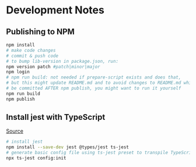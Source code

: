 # Development Notes

## Publishing to NPM

```sh
npm install
# make code changes
# commit & push code
# to bump lib-version in package.json, run:
npm version patch #patch|minor|major
npm login
# npm run build: not needed if prepare-script exists and does that,
# but this might update README.md and to avoid changes to README.md which have to
# be committed AFTER npm publish, you might want to run it yourself
npm run build
npm publish
```

## Install jest with TypeScript

[Source](https://jestjs.io/docs/getting-started)

```sh
# install jest
npm install --save-dev jest @types/jest ts-jest
# generate basic config file using ts-jest preset to transpile TypeScript
npx ts-jest config:init
```
